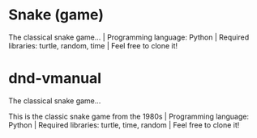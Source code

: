 # Snake (game)
The classical snake game... | Programming language: Python | Required libraries: turtle, random, time | Feel free to clone it!

# dnd-vmanual

The classical snake game...

This is the classic snake game from the 1980s | Programming language: Python | Required libraries: turtle, time, random | Feel free to clone it!
